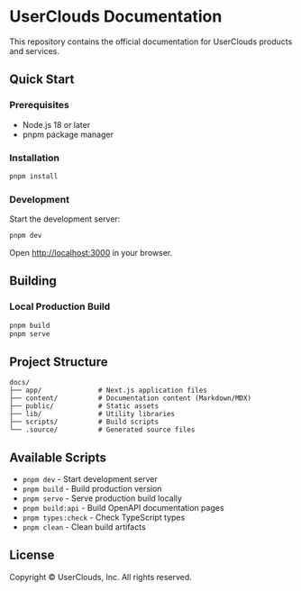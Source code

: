 # UserClouds Documentation

This repository contains the official documentation for UserClouds products and services.

## Quick Start

### Prerequisites

- Node.js 18 or later
- pnpm package manager

### Installation

```bash
pnpm install
```

### Development

Start the development server:

```bash
pnpm dev
```

Open [http://localhost:3000](http://localhost:3000) in your browser.

## Building

### Local Production Build

```bash
pnpm build
pnpm serve
```

## Project Structure

```
docs/
├── app/              # Next.js application files
├── content/          # Documentation content (Markdown/MDX)
├── public/           # Static assets
├── lib/              # Utility libraries
├── scripts/          # Build scripts
└── .source/          # Generated source files
```

## Available Scripts

- `pnpm dev` - Start development server
- `pnpm build` - Build production version
- `pnpm serve` - Serve production build locally
- `pnpm build:api` - Build OpenAPI documentation pages
- `pnpm types:check` - Check TypeScript types
- `pnpm clean` - Clean build artifacts

## License

Copyright © UserClouds, Inc. All rights reserved.
